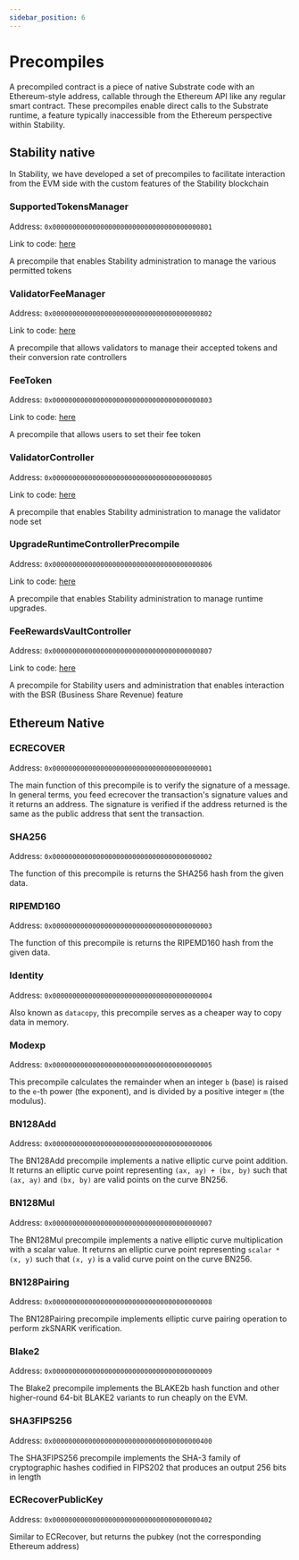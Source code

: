 ```yaml
---
sidebar_position: 6
---
```


# Precompiles

A precompiled contract is a piece of native Substrate code with an Ethereum-style address, callable through the Ethereum API like any regular smart contract.
These precompiles enable direct calls to the Substrate runtime, a feature typically inaccessible from the Ethereum perspective within Stability.

## Stability native

In Stability, we have developed a set of precompiles to facilitate interaction from the EVM side with the custom features of the Stability blockchain

### SupportedTokensManager

Address: `0x0000000000000000000000000000000000000801`

Link to code: [here](https://github.com/stabilityprotocol/stability/blob/master/precompiles/token-fee-controller/supported-tokens-manager/SupportedTokensManager.sol)

A precompile that enables Stability administration to manage the various permitted tokens

### ValidatorFeeManager

Address: `0x0000000000000000000000000000000000000802`

Link to code: [here](https://github.com/stabilityprotocol/stability/blob/master/precompiles/token-fee-controller/validator-fee-selector/ValidatorFeeTokenSelector.sol)

A precompile that allows validators to manage their accepted tokens and their conversion rate controllers

### FeeToken

Address: `0x0000000000000000000000000000000000000803`

Link to code: [here](https://github.com/stabilityprotocol/stability/blob/master/precompiles/token-fee-controller/fee-token-selector/FeeTokenSelector.sol)

A precompile that allows users to set their fee token

### ValidatorController

Address: `0x0000000000000000000000000000000000000805`

Link to code: [here](https://github.com/stabilityprotocol/stability/blob/master/precompiles/upgrade-runtime-controller/UpgradeRuntimeController.sol)

A precompile that enables Stability administration to manage the validator node set

### UpgradeRuntimeControllerPrecompile

Address: `0x0000000000000000000000000000000000000806`

Link to code: [here](https://github.com/stabilityprotocol/stability/blob/master/precompiles/upgrade-runtime-controller/UpgradeRuntimeController.sol)

A precompile that enables Stability administration to manage runtime upgrades.

### FeeRewardsVaultController

Address: `0x0000000000000000000000000000000000000807`

Link to code: [here](https://github.com/stabilityprotocol/stability/blob/master/precompiles/fee-rewards-vault-controller/FeeRewardsVaultController.sol)

A precompile for Stability users and administration that enables interaction with the BSR (Business Share Revenue) feature

## Ethereum Native

### ECRECOVER

Address: `0x0000000000000000000000000000000000000001`

The main function of this precompile is to verify the signature of a message. In general terms, you feed ecrecover the transaction's signature values and it returns an address. The signature is verified if the address returned is the same as the public address that sent the transaction.

### SHA256

Address: `0x0000000000000000000000000000000000000002`

The function of this precompile is returns the SHA256 hash from the given data.

### RIPEMD160

Address: `0x0000000000000000000000000000000000000003`

The function of this precompile is returns the RIPEMD160 hash from the given data.

### Identity

Address: `0x0000000000000000000000000000000000000004`

Also known as `datacopy`, this precompile serves as a cheaper way to copy data in memory.

### Modexp

Address: `0x0000000000000000000000000000000000000005`

This precompile calculates the remainder when an integer `b` (base) is raised to the `e`-th power (the exponent), and is divided by a positive integer `m` (the modulus).

### BN128Add

Address: `0x0000000000000000000000000000000000000006`

The BN128Add precompile implements a native elliptic curve point addition. It returns an elliptic curve point representing `(ax, ay) + (bx, by)` such that `(ax, ay)` and `(bx, by)` are valid points on the curve BN256.

### BN128Mul

Address: `0x0000000000000000000000000000000000000007`

The BN128Mul precompile implements a native elliptic curve multiplication with a scalar value. It returns an elliptic curve point representing `scalar * (x, y)` such that `(x, y)` is a valid curve point on the curve BN256.

### BN128Pairing

Address: `0x0000000000000000000000000000000000000008`

The BN128Pairing precompile implements elliptic curve pairing operation to perform zkSNARK verification.

### Blake2

Address: `0x0000000000000000000000000000000000000009`

The Blake2 precompile implements the BLAKE2b hash function and other higher-round 64-bit BLAKE2 variants to run cheaply on the EVM.

### SHA3FIPS256

Address: `0x0000000000000000000000000000000000000400`

The SHA3FIPS256 precompile implements the SHA-3 family of cryptographic hashes codified in FIPS202 that produces an output 256 bits in length

### ECRecoverPublicKey

Address: `0x0000000000000000000000000000000000000402`

Similar to ECRecover, but returns the pubkey (not the corresponding Ethereum address)
